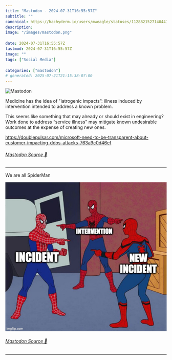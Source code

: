 ```yaml
---
title: "Mastodon - 2024-07-31T16:55:57Z"
subtitle: ""
canonical: https://hachyderm.io/users/mweagle/statuses/112882152714044184
description:
image: "/images/mastodon.png"

date: 2024-07-31T16:55:57Z
lastmod: 2024-07-31T16:55:57Z
image: ""
tags: ["Social Media"]

categories: ["mastodon"]
# generated: 2025-07-21T21:15:38-07:00
---
```

![Mastodon](/images/mastodon.png)

<p>Medicine has the idea of &quot;iatrogenic impacts”: illness induced by intervention intended to address a known problem.  </p><p>This seems like something that may already or should exist in engineering? Work done to address “service illness&quot; may mitigate known undesirable outcomes at the expense of creating new ones.</p><p><a href="https://doublepulsar.com/microsoft-need-to-be-transparent-about-customer-impacting-ddos-attacks-763a9c0d46ef" target="_blank" rel="nofollow noopener noreferrer" translate="no"><span class="invisible">https://</span><span class="ellipsis">doublepulsar.com/microsoft-nee</span><span class="invisible">d-to-be-transparent-about-customer-impacting-ddos-attacks-763a9c0d46ef</span></a></p>


###### [Mastodon Source 🐘](https://hachyderm.io/@mweagle/112882152714044184)

___

<p>We are all SpiderMan</p>

![Three spider-man’s pointing to each other, labeled: Incident, Intervention, and New Incident](cf4ce0efb5b71e1e.png)

###### [Mastodon Source 🐘](https://hachyderm.io/@mweagle/112882243339605125)

___

